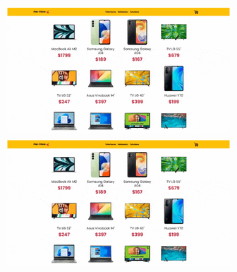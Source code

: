 
![Demo](public/Demo.gif)

![Demo](https://github.com/SantiagoPenino/ecommerce-react/blob/57158d2383ed340a8a3b8e31d51dfc30bd64d552/public/Demo.gif)

